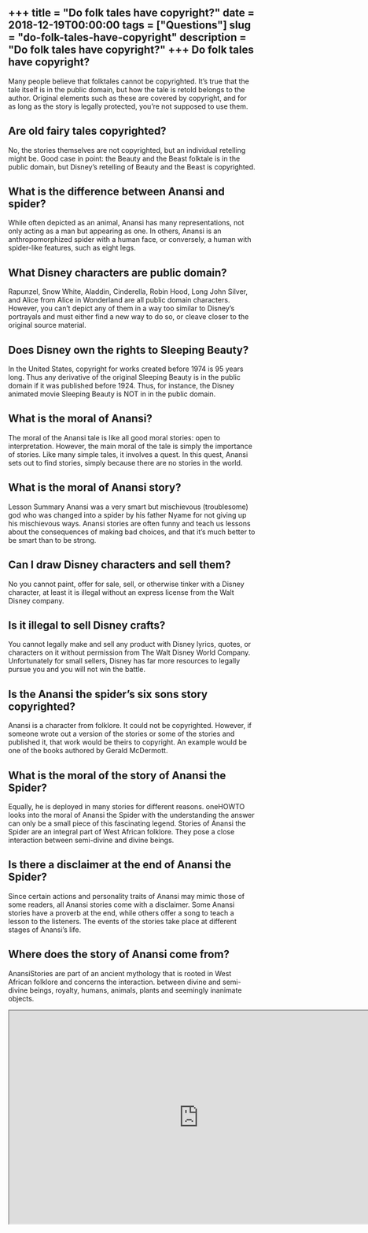 +++
title = "Do folk tales have copyright?"
date = 2018-12-19T00:00:00
tags = ["Questions"]
slug = "do-folk-tales-have-copyright"
description = "Do folk tales have copyright?"
+++
Do folk tales have copyright?
-----------------------------

Many people believe that folktales cannot be copyrighted. It’s true that the tale itself is in the public domain, but how the tale is retold belongs to the author. Original elements such as these are covered by copyright, and for as long as the story is legally protected, you’re not supposed to use them.

Are old fairy tales copyrighted?
--------------------------------

No, the stories themselves are not copyrighted, but an individual retelling might be. Good case in point: the Beauty and the Beast folktale is in the public domain, but Disney’s retelling of Beauty and the Beast is copyrighted.

What is the difference between Anansi and spider?
-------------------------------------------------

While often depicted as an animal, Anansi has many representations, not only acting as a man but appearing as one. In others, Anansi is an anthropomorphized spider with a human face, or conversely, a human with spider-like features, such as eight legs.

What Disney characters are public domain?
-----------------------------------------

Rapunzel, Snow White, Aladdin, Cinderella, Robin Hood, Long John Silver, and Alice from Alice in Wonderland are all public domain characters. However, you can’t depict any of them in a way too similar to Disney’s portrayals and must either find a new way to do so, or cleave closer to the original source material.

Does Disney own the rights to Sleeping Beauty?
----------------------------------------------

In the United States, copyright for works created before 1974 is 95 years long. Thus any derivative of the original Sleeping Beauty is in the public domain if it was published before 1924. Thus, for instance, the Disney animated movie Sleeping Beauty is NOT in in the public domain.

What is the moral of Anansi?
----------------------------

The moral of the Anansi tale is like all good moral stories: open to interpretation. However, the main moral of the tale is simply the importance of stories. Like many simple tales, it involves a quest. In this quest, Anansi sets out to find stories, simply because there are no stories in the world.

What is the moral of Anansi story?
----------------------------------

Lesson Summary Anansi was a very smart but mischievous (troublesome) god who was changed into a spider by his father Nyame for not giving up his mischievous ways. Anansi stories are often funny and teach us lessons about the consequences of making bad choices, and that it’s much better to be smart than to be strong.

Can I draw Disney characters and sell them?
-------------------------------------------

No you cannot paint, offer for sale, sell, or otherwise tinker with a Disney character, at least it is illegal without an express license from the Walt Disney company.

Is it illegal to sell Disney crafts?
------------------------------------

You cannot legally make and sell any product with Disney lyrics, quotes, or characters on it without permission from The Walt Disney World Company. Unfortunately for small sellers, Disney has far more resources to legally pursue you and you will not win the battle.

Is the Anansi the spider’s six sons story copyrighted?
------------------------------------------------------

Anansi is a character from folklore. It could not be copyrighted. However, if someone wrote out a version of the stories or some of the stories and published it, that work would be theirs to copyright. An example would be one of the books authored by Gerald McDermott.

What is the moral of the story of Anansi the Spider?
----------------------------------------------------

Equally, he is deployed in many stories for different reasons. oneHOWTO looks into the moral of Anansi the Spider with the understanding the answer can only be a small piece of this fascinating legend. Stories of Anansi the Spider are an integral part of West African folklore. They pose a close interaction between semi-divine and divine beings.

Is there a disclaimer at the end of Anansi the Spider?
------------------------------------------------------

Since certain actions and personality traits of Anansi may mimic those of some readers, all Anansi stories come with a disclaimer. Some Anansi stories have a proverb at the end, while others offer a song to teach a lesson to the listeners. The events of the stories take place at different stages of Anansi’s life.

Where does the story of Anansi come from?
-----------------------------------------

AnansiStories are part of an ancient mythology that is rooted in West African folklore and concerns the interaction. between divine and semi-divine beings, royalty, humans, animals, plants and seemingly inanimate objects.

<iframe allow="accelerometer; autoplay; clipboard-write; encrypted-media; gyroscope; picture-in-picture" allowfullscreen="" class="__youtube_prefs__  epyt-is-override  no-lazyload" data-no-lazy="1" data-origheight="433" data-origwidth="770" data-skipgform_ajax_framebjll="" height="433" id="_ytid_38612" loading="lazy" src="https://www.youtube.com/embed/G0dsjv9c5MU?enablejsapi=1&autoplay=0&cc_load_policy=0&cc_lang_pref=&iv_load_policy=1&loop=0&modestbranding=0&rel=1&fs=1&playsinline=0&autohide=2&theme=dark&color=red&controls=1&" title="YouTube player" width="770"></iframe>